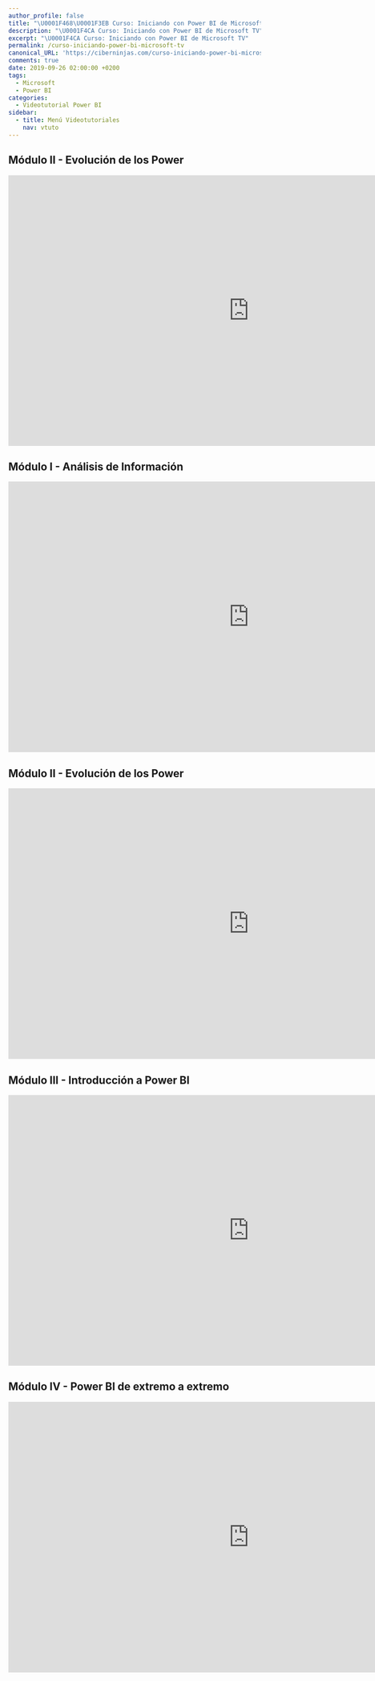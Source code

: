 ```yaml
---
author_profile: false
title: "\U0001F468‍\U0001F3EB Curso: Iniciando con Power BI de Microsoft TV"
description: "\U0001F4CA Curso: Iniciando con Power BI de Microsoft TV"
excerpt: "\U0001F4CA Curso: Iniciando con Power BI de Microsoft TV"
permalink: /curso-iniciando-power-bi-microsoft-tv
canonical_URL: 'https://ciberninjas.com/curso-iniciando-power-bi-microsoft-tv'
comments: true
date: 2019-09-26 02:00:00 +0200
tags:
  - Microsoft
  - Power BI
categories:
  - Videotutorial Power BI
sidebar:
  - title: Menú Videotutoriales
    nav: vtuto
---
```


## M&oacute;dulo II - Evoluci&oacute;n de los Power

<iframe src="https://channel9.msdn.com/Series/Power-BI/Evolucin-de-los-Power/player?format=smooth" width="960" height="540" allowFullScreen frameBorder="0" title="Módulo II - Evolución de los Power - Microsoft Channel 9 Video"></iframe>

## M&oacute;dulo I - An&aacute;lisis de Informaci&oacute;n

<iframe src="https://channel9.msdn.com/Series/Power-BI/Anlisis-de-Informacin/player?format=progressive" width="960" height="540" frameBorder="0" title="Módulo I - Análisis de Información - Microsoft Channel 9 Video"></iframe>

## M&oacute;dulo II - Evoluci&oacute;n de los Power

<iframe src="https://channel9.msdn.com/Series/Power-BI/Evolucin-de-los-Power/player?format=smooth" width="960" height="540" allowFullScreen frameBorder="0" title="Módulo II - Evolución de los Power - Microsoft Channel 9 Video"></iframe>

## M&oacute;dulo III - Introducci&oacute;n a Power BI

<iframe src="https://channel9.msdn.com/Series/Power-BI/Introduccin-a-Power-BI/player?format=progressive" width="960" height="540" allowFullScreen frameBorder="0" title="Módulo III - Introducción a Power BI - Microsoft Channel 9 Video"></iframe>

## M&oacute;dulo IV - Power BI de extremo a extremo

<iframe src="https://channel9.msdn.com/Series/Power-BI/Power-BI-de-extremo-a-extremo/player?format=progressive" width="960" height="540" allowFullScreen frameBorder="0" title="Módulo IV - Power BI de extremo a extremo - Microsoft Channel 9 Video"></iframe>